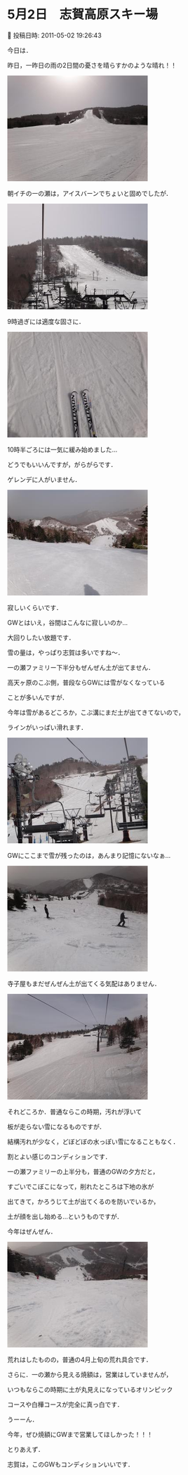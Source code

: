 # 5月2日　志賀高原スキー場

📅 投稿日時: 2011-05-02 19:26:43

今日は．


昨日，一昨日の雨の2日間の憂さを晴らすかのような晴れ！！




![8ddd2fb1aa2a22ea142019d8526e44b9.jpg](images/8ddd2fb1aa2a22ea142019d8526e44b9.jpg)







朝イチの一の瀬は，アイスバーンでちょいと固めでしたが．




![52ec44c5c0ad3573c3c6deb44b700577.jpg](images/52ec44c5c0ad3573c3c6deb44b700577.jpg)




9時過ぎには適度な固さに．




![ce1c227b4a4709880c9df5c16773f23e.jpg](images/ce1c227b4a4709880c9df5c16773f23e.jpg)




10時半ごろには一気に緩み始めました…





どうでもいいんですが，がらがらです．


ゲレンデに人がいません．




![47c667ec3f4f460c5aeb9aa9496d48a5.jpg](images/47c667ec3f4f460c5aeb9aa9496d48a5.jpg)




寂しいくらいです．


GWとはいえ，谷間はこんなに寂しいのか…


大回りしたい放題です．





雪の量は，やっぱり志賀は多いですね～．


一の瀬ファミリー下半分もぜんぜん土が出てません．





高天ヶ原のこぶ側，普段ならGWには雪がなくなっている


ことが多いんですが．


今年は雪があるどころか，こぶ溝にまだ土が出てきてないので，


ラインがいっぱい滑れます．




![b3bab8e84be84bc15a8601740cda7206.jpg](images/b3bab8e84be84bc15a8601740cda7206.jpg)




GWにここまで雪が残ったのは，あんまり記憶にないなぁ…




![3c6b6aa185661147ca9ab37058b8645d.jpg](images/3c6b6aa185661147ca9ab37058b8645d.jpg)







寺子屋もまだぜんぜん土が出てくる気配はありません．




![b207bc462c8b35ac772585180bef89cd.jpg](images/b207bc462c8b35ac772585180bef89cd.jpg)




それどころか．普通ならこの時期，汚れが浮いて


板が走らない雪になるものですが．


結構汚れが少なく，どぼどぼの水っぽい雪になることもなく．


割とよい感じのコンディションです．





一の瀬ファミリーの上半分も，普通のGWの夕方だと，


すごいでこぼこになって，削れたところは下地の氷が


出てきて，かろうじて土が出てくるのを防いでいるか，


土が顔を出し始める…というものですが．


今年はぜんぜん．




![90bb1b3db7ca3500da201d36d5a1a57e.jpg](images/90bb1b3db7ca3500da201d36d5a1a57e.jpg)




荒れはしたものの，普通の4月上旬の荒れ具合です．





さらに．一の瀬から見える焼額は，営業はしていませんが，


いつもならこの時期に土が丸見えになっているオリンピック


コースや白樺コースが完全に真っ白です．


うーーん．


今年，ぜひ焼額にGWまで営業してほしかった！！！





とりあえず．


志賀は，このGWもコンディションいいです．
